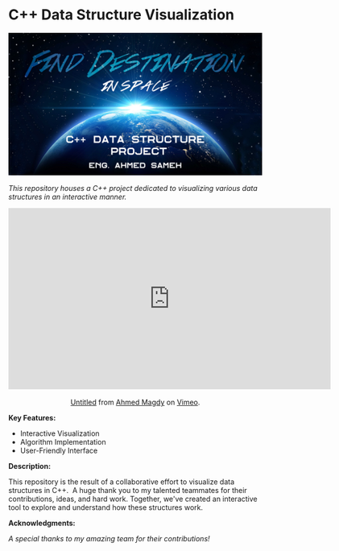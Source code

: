 # C++ Data Structure Visualization

<div align="center">
<img src="c++ data structure project.png" alt="Project Screenshot" width="600"> </div>



*This repository houses a C++ project dedicated to visualizing various data structures in an interactive manner.* 

<div align="center">
<iframe src="https://player.vimeo.com/video/1004822857?h=5892e75043&amp;badge=0&amp;autopause=0&amp;player_id=0&amp;app_id=58479" width="640" height="360" frameborder="0" allow="autoplay; fullscreen; picture-in-picture" allowfullscreen title="Untitled"></iframe>
<p><a href="https://vimeo.com/1004822857">Untitled</a> from <a href="https://vimeo.com/user100223443">Ahmed Magdy</a> on <a href="https://vimeo.com">Vimeo</a>.</p>
</div>

**Key Features:**

* Interactive Visualization
* Algorithm Implementation
* User-Friendly Interface

**Description:**

This repository is the result of a collaborative effort to visualize data structures in C++.  A huge thank you to my talented teammates for their contributions, ideas, and hard work. Together, we've created an interactive tool to explore and understand how these structures work.


**Acknowledgments:**

*A special thanks to my amazing team for their contributions!*
